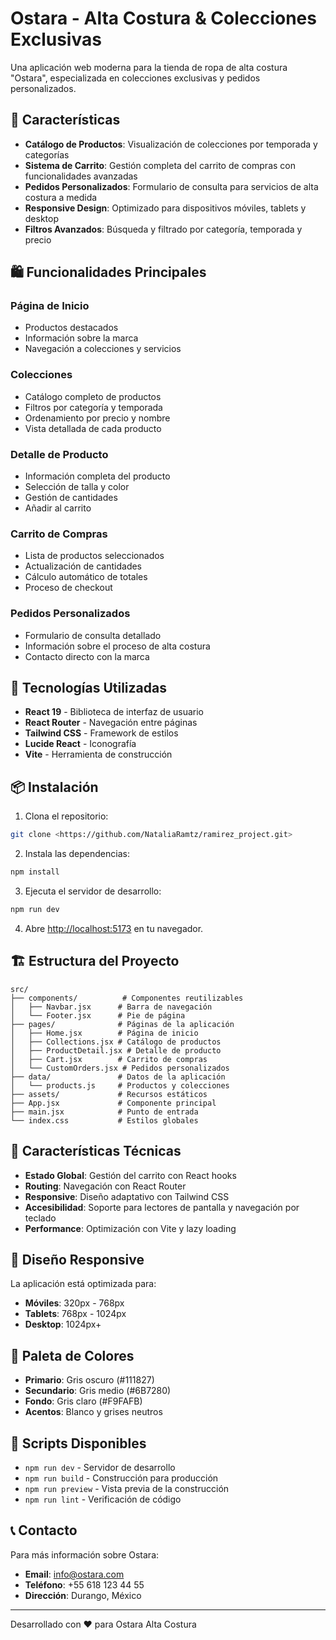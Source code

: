 # Ostara - Alta Costura & Colecciones Exclusivas

Una aplicación web moderna para la tienda de ropa de alta costura "Ostara", especializada en colecciones exclusivas y pedidos personalizados.

## 🎨 Características

- **Catálogo de Productos**: Visualización de colecciones por temporada y categorías
- **Sistema de Carrito**: Gestión completa del carrito de compras con funcionalidades avanzadas
- **Pedidos Personalizados**: Formulario de consulta para servicios de alta costura a medida
- **Responsive Design**: Optimizado para dispositivos móviles, tablets y desktop
- **Filtros Avanzados**: Búsqueda y filtrado por categoría, temporada y precio

## 🛍️ Funcionalidades Principales

### Página de Inicio
- Productos destacados
- Información sobre la marca
- Navegación a colecciones y servicios

### Colecciones
- Catálogo completo de productos
- Filtros por categoría y temporada
- Ordenamiento por precio y nombre
- Vista detallada de cada producto

### Detalle de Producto
- Información completa del producto
- Selección de talla y color
- Gestión de cantidades
- Añadir al carrito

### Carrito de Compras
- Lista de productos seleccionados
- Actualización de cantidades
- Cálculo automático de totales
- Proceso de checkout

### Pedidos Personalizados
- Formulario de consulta detallado
- Información sobre el proceso de alta costura
- Contacto directo con la marca

## 🚀 Tecnologías Utilizadas

- **React 19** - Biblioteca de interfaz de usuario
- **React Router** - Navegación entre páginas
- **Tailwind CSS** - Framework de estilos
- **Lucide React** - Iconografía
- **Vite** - Herramienta de construcción

## 📦 Instalación

1. Clona el repositorio:
```bash
git clone <https://github.com/NataliaRamtz/ramirez_project.git>
```

2. Instala las dependencias:
```bash
npm install
```

3. Ejecuta el servidor de desarrollo:
```bash
npm run dev
```

4. Abre [http://localhost:5173](http://localhost:5173) en tu navegador.

## 🏗️ Estructura del Proyecto

```
src/
├── components/          # Componentes reutilizables
│   ├── Navbar.jsx      # Barra de navegación
│   └── Footer.jsx      # Pie de página
├── pages/              # Páginas de la aplicación
│   ├── Home.jsx        # Página de inicio
│   ├── Collections.jsx # Catálogo de productos
│   ├── ProductDetail.jsx # Detalle de producto
│   ├── Cart.jsx        # Carrito de compras
│   └── CustomOrders.jsx # Pedidos personalizados
├── data/               # Datos de la aplicación
│   └── products.js     # Productos y colecciones
├── assets/             # Recursos estáticos
├── App.jsx             # Componente principal
├── main.jsx            # Punto de entrada
└── index.css           # Estilos globales
```

## 🎯 Características Técnicas

- **Estado Global**: Gestión del carrito con React hooks
- **Routing**: Navegación con React Router
- **Responsive**: Diseño adaptativo con Tailwind CSS
- **Accesibilidad**: Soporte para lectores de pantalla y navegación por teclado
- **Performance**: Optimización con Vite y lazy loading

## 📱 Diseño Responsive

La aplicación está optimizada para:
- **Móviles**: 320px - 768px
- **Tablets**: 768px - 1024px
- **Desktop**: 1024px+

## 🎨 Paleta de Colores

- **Primario**: Gris oscuro (#111827)
- **Secundario**: Gris medio (#6B7280)
- **Fondo**: Gris claro (#F9FAFB)
- **Acentos**: Blanco y grises neutros

## 🔧 Scripts Disponibles

- `npm run dev` - Servidor de desarrollo
- `npm run build` - Construcción para producción
- `npm run preview` - Vista previa de la construcción
- `npm run lint` - Verificación de código

## 📞 Contacto

Para más información sobre Ostara:
- **Email**: info@ostara.com
- **Teléfono**: +55 618 123 44 55
- **Dirección**: Durango, México

---

Desarrollado con ❤️ para Ostara Alta Costura
